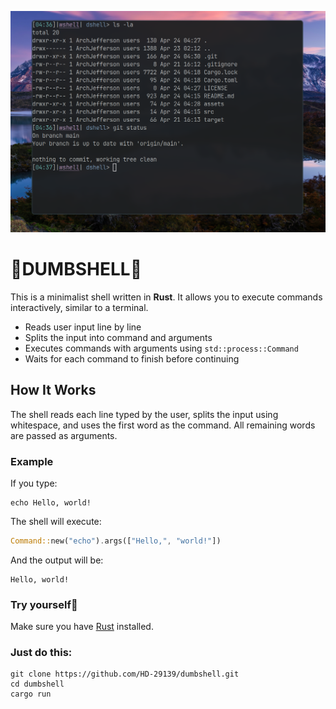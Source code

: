 
<p align="center">
  <img src="https://github.com/HD-29139/dumbshell/blob/main/assets/dshellv1.png" width="1024" alt="HD-29139 - DUMBSHELL">
</p>

# 🐒DUMBSHELL🐒

This is a minimalist shell written in **Rust**. It allows you to execute commands interactively, similar to a terminal.

- Reads user input line by line
- Splits the input into command and arguments
- Executes commands with arguments using `std::process::Command`
- Waits for each command to finish before continuing

## How It Works

The shell reads each line typed by the user, splits the input using whitespace, and uses the first word as the command. All remaining words are passed as arguments.

### Example

If you type:

```nushell
echo Hello, world!
```
The shell will execute:
```rust
Command::new("echo").args(["Hello,", "world!"])
```
And the output will be:
```
Hello, world!
```
### Try yourself🐒

Make sure you have [Rust](https://www.rust-lang.org/tools/install) installed.

### Just do this:
```nushell
git clone https://github.com/HD-29139/dumbshell.git
cd dumbshell
cargo run
```

